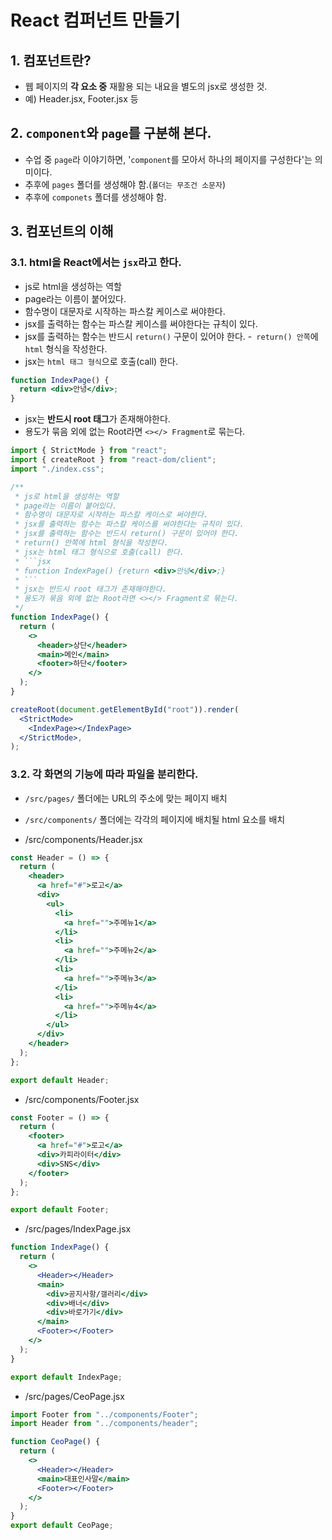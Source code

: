 # React 컴퍼넌트 만들기

## 1. 컴포넌트란?

- 웹 페이지의 <b>각 요소 중</b> 재활용 되는 내요을 별도의 jsx로 생성한 것.
- 예) Header.jsx, Footer.jsx 등

## 2. `component`와 `page`를 구분해 본다.

- 수업 중 `page`라 이야기하면,
  '`component`를 모아서 하나의 페이지를 구성한다'는 의미이다.
- 추후에 `pages` 폴더를 생성해야 함.(`폴더는 무조건 소문자`)
- 추후에 `componets` 폴더를 생성해야 함.

## 3. 컴포넌트의 이해

### 3.1. html을 React에서는 `jsx`라고 한다.

- js로 html을 생성하는 역할
- page라는 이름이 붙어있다.
- 함수명이 대문자로 시작하는 파스칼 케이스로 써야한다.
- jsx를 출력하는 함수는 파스칼 케이스를 써야한다는 규칙이 있다.
- jsx를 출력하는 함수는 반드시 `return()` 구문이 있어야 한다. -` return() 안쪽`에 `html` 형식을 작성한다.
- jsx는 `html 태그 형식`으로 호출(call) 한다.

```jsx
function IndexPage() {
  return <div>안녕</div>;
}
```

- jsx는 <b>반드시 root 태그</b>가 존재해야한다.
- 용도가 묶음 외에 없는 Root라면 `<></> Fragment`로 묶는다.

````jsx
import { StrictMode } from "react";
import { createRoot } from "react-dom/client";
import "./index.css";

/**
 * js로 html을 생성하는 역할
 * page라는 이름이 붙어있다.
 * 함수명이 대문자로 시작하는 파스칼 케이스로 써야한다.
 * jsx를 출력하는 함수는 파스칼 케이스를 써야한다는 규칙이 있다.
 * jsx를 출력하는 함수는 반드시 return() 구문이 있어야 한다.
 * return() 안쪽에 html 형식을 작성한다.
 * jsx는 html 태그 형식으로 호출(call) 한다.
 * ```jsx
 * function IndexPage() {return <div>안녕</div>;}
 * ```
 * jsx는 반드시 root 태그가 존재해야한다.
 * 용도가 묶음 외에 없는 Root라면 <></> Fragment로 묶는다.
 */
function IndexPage() {
  return (
    <>
      <header>상단</header>
      <main>메인</main>
      <footer>하단</footer>
    </>
  );
}

createRoot(document.getElementById("root")).render(
  <StrictMode>
    <IndexPage></IndexPage>
  </StrictMode>,
);
````

### 3.2. 각 화면의 기능에 따라 파일을 분리한다.

- `/src/pages/` 폴더에는 URL의 주소에 맞는 페이지 배치
- `/src/components/` 폴더에는 각각의 페이지에 배치될 html 요소를 배치

- /src/components/Header.jsx

```jsx
const Header = () => {
  return (
    <header>
      <a href="#">로고</a>
      <div>
        <ul>
          <li>
            <a href="">주메뉴1</a>
          </li>
          <li>
            <a href="">주메뉴2</a>
          </li>
          <li>
            <a href="">주메뉴3</a>
          </li>
          <li>
            <a href="">주메뉴4</a>
          </li>
        </ul>
      </div>
    </header>
  );
};

export default Header;
```

- /src/components/Footer.jsx

```jsx
const Footer = () => {
  return (
    <footer>
      <a href="#">로고</a>
      <div>카피라이터</div>
      <div>SNS</div>
    </footer>
  );
};

export default Footer;
```

- /src/pages/IndexPage.jsx

```jsx
function IndexPage() {
  return (
    <>
      <Header></Header>
      <main>
        <div>공지사항/갤러리</div>
        <div>배너</div>
        <div>바로가기</div>
      </main>
      <Footer></Footer>
    </>
  );
}

export default IndexPage;
```

- /src/pages/CeoPage.jsx

```jsx
import Footer from "../components/Footer";
import Header from "../components/header";

function CeoPage() {
  return (
    <>
      <Header></Header>
      <main>대표인사말</main>
      <Footer></Footer>
    </>
  );
}
export default CeoPage;
```
